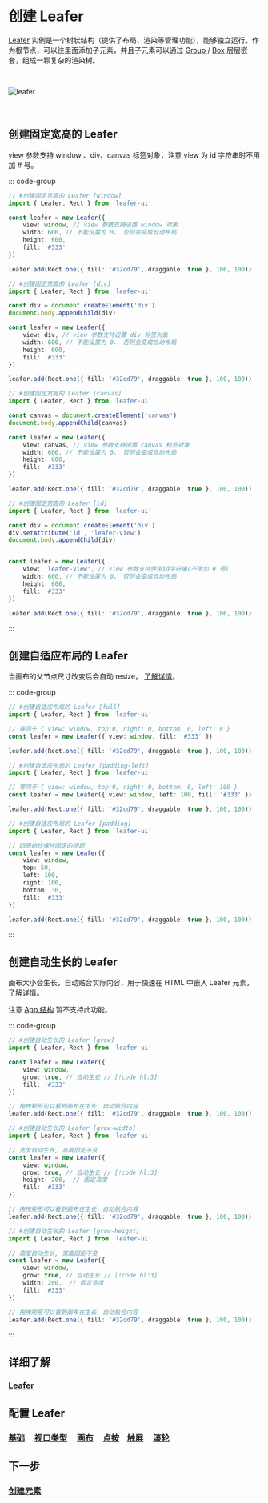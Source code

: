 # 创建 Leafer

[Leafer](/reference/display/Leafer.md) 实例是一个树状结构（提供了布局、渲染等管理功能），能够独立运行。作为根节点，可以往里面添加子元素，并且子元素可以通过 [Group](/reference/display/Group.md) / [Box](/reference/display/Box.md) 层层嵌套，组成一颗复杂的渲染树。

<br/>

![leafer](/svg/leafer.svg)

<br/>

## 创建固定宽高的 Leafer

view 参数支持 window 、div、canvas 标签对象，注意 view 为 id 字符串时不用加 # 号。

::: code-group
```ts
// #创建固定宽高的 Leafer [window]
import { Leafer, Rect } from 'leafer-ui'

const leafer = new Leafer({
    view: window, // view 参数支持设置 window 对象
    width: 600, // 不能设置为 0， 否则会变成自动布局
    height: 600,
    fill: '#333'
})

leafer.add(Rect.one({ fill: '#32cd79', draggable: true }, 100, 100))
```
```ts
// #创建固定宽高的 Leafer [div]
import { Leafer, Rect } from 'leafer-ui'

const div = document.createElement('div')
document.body.appendChild(div)

const leafer = new Leafer({
    view: div, // view 参数支持设置 div 标签对象
    width: 600, // 不能设置为 0， 否则会变成自动布局
    height: 600,
    fill: '#333'
})

leafer.add(Rect.one({ fill: '#32cd79', draggable: true }, 100, 100))
```
```ts
// #创建固定宽高的 Leafer [canvas]
import { Leafer, Rect } from 'leafer-ui'

const canvas = document.createElement('canvas')
document.body.appendChild(canvas)

const leafer = new Leafer({
    view: canvas, // view 参数支持设置 canvas 标签对象
    width: 600, // 不能设置为 0， 否则会变成自动布局
    height: 600,
    fill: '#333'
})

leafer.add(Rect.one({ fill: '#32cd79', draggable: true }, 100, 100))
```
```ts
// #创建固定宽高的 Leafer [id]
import { Leafer, Rect } from 'leafer-ui'

const div = document.createElement('div')
div.setAttribute('id', 'leafer-view')
document.body.appendChild(div)


const leafer = new Leafer({
    view: 'leafer-view', // view 参数支持使用id字符串(不用加 # 号)
    width: 600, // 不能设置为 0， 否则会变成自动布局
    height: 600,
    fill: '#333'
})

leafer.add(Rect.one({ fill: '#32cd79', draggable: true }, 100, 100))
```
:::

## 创建自适应布局的 Leafer

当画布的父节点尺寸改变后会自动 resize， [了解详情](/reference/config/app/canvas.md#自适应布局)。

::: code-group
```ts
// #创建自适应布局的 Leafer [full]
import { Leafer, Rect } from 'leafer-ui'

// 等同于 { view: window, top:0, right: 0, bottom: 0, left: 0 } 
const leafer = new Leafer({ view: window, fill: '#333' })

leafer.add(Rect.one({ fill: '#32cd79', draggable: true }, 100, 100)) 
```
```ts
// #创建自适应布局的 Leafer [padding-left]
import { Leafer, Rect } from 'leafer-ui'

// 等同于 { view: window, top:0, right: 0, bottom: 0, left: 100 }
const leafer = new Leafer({ view: window, left: 100, fill: '#333' })

leafer.add(Rect.one({ fill: '#32cd79', draggable: true }, 100, 100)) 
```
```ts
// #创建自适应布局的 Leafer [padding]
import { Leafer, Rect } from 'leafer-ui'

// 四周始终保持固定的间距
const leafer = new Leafer({
    view: window,
    top: 50,
    left: 100,
    right: 100,
    bottom: 30,
    fill: '#333'
})

leafer.add(Rect.one({ fill: '#32cd79', draggable: true }, 100, 100)) 
```
:::

## 创建自动生长的 Leafer

画布大小会生长，自动贴合实际内容，用于快速在 HTML 中嵌入 Leafer 元素，[了解详情](/reference/config/app/canvas.md#自动生长)。

注意 [App 结构](/guide/advanced/app.md) 暂不支持此功能。

::: code-group
```ts
// #创建自动生长的 Leafer [grow]
import { Leafer, Rect } from 'leafer-ui'

const leafer = new Leafer({
    view: window,
    grow: true, // 自动生长 // [!code hl:3] 
    fill: '#333'
})

// 拖拽矩形可以看到画布在生长，自动贴合内容
leafer.add(Rect.one({ fill: '#32cd79', draggable: true }, 100, 100)) 
```
```ts
// #创建自动生长的 Leafer [grow-width]
import { Leafer, Rect } from 'leafer-ui'

// 宽度自动生长, 高度固定不变
const leafer = new Leafer({
    view: window,
    grow: true, // 自动生长 // [!code hl:3] 
    height: 200,  // 固定高度
    fill: '#333'
})

// 拖拽矩形可以看到画布在生长，自动贴合内容
leafer.add(Rect.one({ fill: '#32cd79', draggable: true }, 100, 100)) 
```
```ts
// #创建自动生长的 Leafer [grow-height]
import { Leafer, Rect } from 'leafer-ui'

// 高度自动生长, 宽度固定不变
const leafer = new Leafer({
    view: window,
    grow: true, // 自动生长 // [!code hl:3] 
    width: 200,  // 固定宽度
    fill: '#333'
})

// 拖拽矩形可以看到画布在生长，自动贴合内容
leafer.add(Rect.one({ fill: '#32cd79', draggable: true }, 100, 100)) 
```
:::

## 详细了解

### [Leafer](/reference/display/Leafer.md)

## 配置 Leafer

### [基础](/reference/config/app/base.md) &nbsp; &nbsp; [视口类型](/reference/config/app/type.md) &nbsp; &nbsp; [画布](/reference/config/app/canvas.md) &nbsp; &nbsp; [点按](/reference/config/app/pointer.md) &nbsp; &nbsp;[触屏](/reference/config/app/touch.md) &nbsp; &nbsp; [滚轮](/reference/config/app/wheel.md)

## 下一步

### [创建元素](/guide/basic/display.md)
